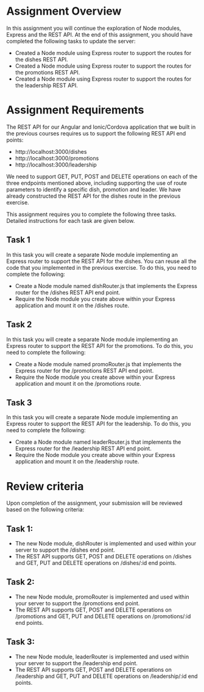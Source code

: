 # Assignment Overview

In this assignment you will continue the exploration of Node modules, Express and the REST API. At the end of this assignment, you should have completed the following tasks to update the server:

+ Created a Node module using Express router to support the routes for the dishes REST API.
+ Created a Node module using Express router to support the routes for the promotions REST API.
+ Created a Node module using Express router to support the routes for the leadership REST API.
# Assignment Requirements

The REST API for our Angular and Ionic/Cordova application that we built in the previous courses requires us to support the following REST API end points:

+ http://localhost:3000/dishes
+ http://localhost:3000/promotions
+ http://localhost:3000/leadership  

We need to support GET, PUT, POST and DELETE operations on each of the three endpoints mentioned above, including supporting the use of route parameters to identify a specific dish, promotion and leader. We have already constructed the REST API for the dishes route in the previous exercise.

This assignment requires you to complete the following three tasks. Detailed instructions for each task are given below.

## Task 1

In this task you will create a separate Node module implementing an Express router to support the REST API for the dishes. You can reuse all the code that you implemented in the previous exercise. To do this, you need to complete the following:

+ Create a Node module named dishRouter.js that implements the Express router for the /dishes REST API end point.
+ Require the Node module you create above within your Express application and mount it on the /dishes route.
## Task 2

In this task you will create a separate Node module implementing an Express router to support the REST API for the promotions. To do this, you need to complete the following:

+ Create a Node module named promoRouter.js that implements the Express router for the /promotions REST API end point.
+ Require the Node module you create above within your Express application and mount it on the /promotions route.
## Task 3

In this task you will create a separate Node module implementing an Express router to support the REST API for the leadership. To do this, you need to complete the following:

+ Create a Node module named leaderRouter.js that implements the Express router for the /leadership REST API end point.
+ Require the Node module you create above within your Express application and mount it on the /leadership route.
# Review criteria 
Upon completion of the assignment, your submission will be reviewed based on the following criteria:

## Task 1:

+ The new Node module, dishRouter is implemented and used within your server to support the /dishes end point.
+ The REST API supports GET, POST and DELETE operations on /dishes and GET, PUT and DELETE operations on /dishes/:id end points.
## Task 2:

+ The new Node module, promoRouter is implemented and used within your server to support the /promotions end point.
+ The REST API supports GET, POST and DELETE operations on /promotions and GET, PUT and DELETE operations on /promotions/:id end points.
## Task 3:

+ The new Node module, leaderRouter is implemented and used within your server to support the /leadership end point.
+ The REST API supports GET, POST and DELETE operations on /leadership and GET, PUT and DELETE operations on /leadership/:id end points.